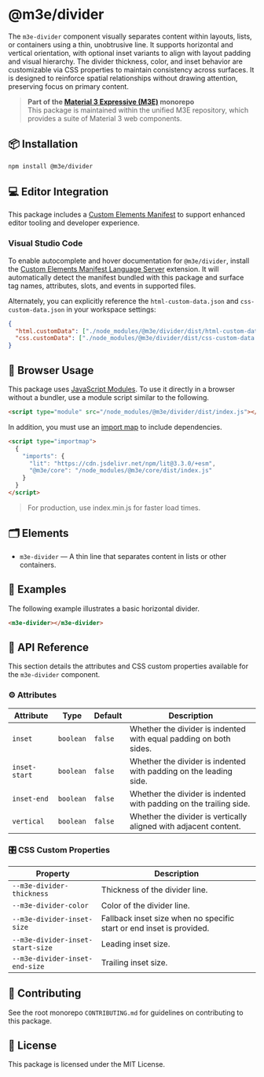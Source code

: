 # @m3e/divider

The `m3e-divider` component visually separates content within layouts, lists, or containers using a thin, unobtrusive line. It supports horizontal and vertical orientation, with optional inset variants to align with layout padding and visual hierarchy. The divider thickness, color, and inset behavior are customizable via CSS properties to maintain consistency across surfaces. It is designed to reinforce spatial relationships without drawing attention, preserving focus on primary content.

> **Part of the [Material 3 Expressive (M3E)](../../README.md) monorepo**  
> This package is maintained within the unified M3E repository, which provides a suite of Material 3 web components.

## 📦 Installation

```bash
npm install @m3e/divider
```

## 💻 Editor Integration

This package includes a [Custom Elements Manifest](https://github.com/webcomponents/custom-elements-manifest) to support enhanced editor tooling and developer experience.

### Visual Studio Code

To enable autocomplete and hover documentation for `@m3e/divider`, install the [Custom Elements Manifest Language Server](https://marketplace.visualstudio.com/items?itemName=pwrs.cem-language-server-vscode) extension. It will automatically detect the manifest bundled with this package and surface tag names, attributes, slots, and events in supported files.

Alternately, you can explicitly reference the `html-custom-data.json` and `css-custom-data.json` in your workspace settings:

```json
{
  "html.customData": ["./node_modules/@m3e/divider/dist/html-custom-data.json"],
  "css.customData": ["./node_modules/@m3e/divider/dist/css-custom-data.json"]
}
```

## 🚀 Browser Usage

This package uses [JavaScript Modules](https://developer.mozilla.org/en-US/docs/Web/JavaScript/Guide/Modules#module_specifiers). To use it directly in a browser without a bundler, use a module script similar to the following.

```html
<script type="module" src="/node_modules/@m3e/divider/dist/index.js"></script>
```

In addition, you must use an [import map](https://developer.mozilla.org/en-US/docs/Web/HTML/Reference/Elements/script/type/importmap) to include dependencies.

```html
<script type="importmap">
  {
    "imports": {
      "lit": "https://cdn.jsdelivr.net/npm/lit@3.3.0/+esm",
      "@m3e/core": "/node_modules/@m3e/core/dist/index.js"
    }
  }
</script>
```

> For production, use index.min.js for faster load times.

## 🗂️ Elements

- `m3e-divider` — A thin line that separates content in lists or other containers.

## 🧪 Examples

The following example illustrates a basic horizontal divider.

```html
<m3e-divider></m3e-divider>
```

## 📖 API Reference

This section details the attributes and CSS custom properties available for the `m3e-divider` component.

### ⚙️ Attributes

| Attribute     | Type      | Default | Description                                                        |
| ------------- | --------- | ------- | ------------------------------------------------------------------ |
| `inset`       | `boolean` | `false` | Whether the divider is indented with equal padding on both sides.  |
| `inset-start` | `boolean` | `false` | Whether the divider is indented with padding on the leading side.  |
| `inset-end`   | `boolean` | `false` | Whether the divider is indented with padding on the trailing side. |
| `vertical`    | `boolean` | `false` | Whether the divider is vertically aligned with adjacent content.   |

### 🎛️ CSS Custom Properties

| Property                         | Description                                                          |
| -------------------------------- | -------------------------------------------------------------------- |
| `--m3e-divider-thickness`        | Thickness of the divider line.                                       |
| `--m3e-divider-color`            | Color of the divider line.                                           |
| `--m3e-divider-inset-size`       | Fallback inset size when no specific start or end inset is provided. |
| `--m3e-divider-inset-start-size` | Leading inset size.                                                  |
| `--m3e-divider-inset-end-size`   | Trailing inset size.                                                 |

## 🤝 Contributing

See the root monorepo `CONTRIBUTING.md` for guidelines on contributing to this package.

## 📄 License

This package is licensed under the MIT License.
